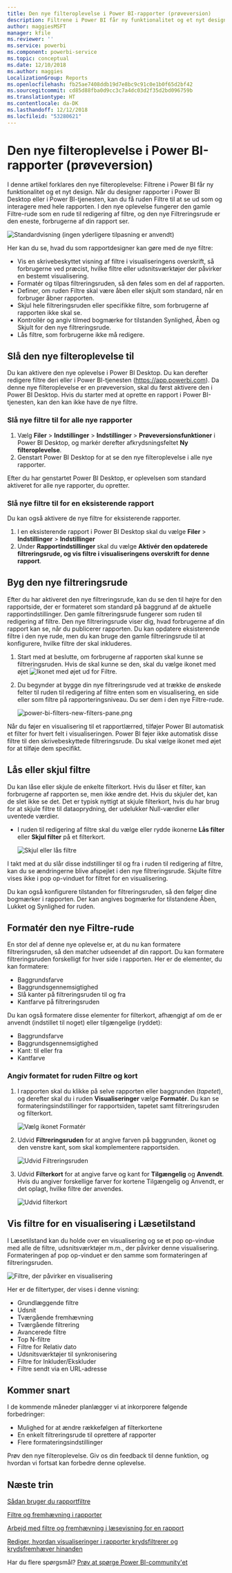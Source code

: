 ```yaml
---
title: Den nye filteroplevelse i Power BI-rapporter (prøveversion)
description: Filtrene i Power BI får ny funktionalitet og et nyt design.
author: maggiesMSFT
manager: kfile
ms.reviewer: ''
ms.service: powerbi
ms.component: powerbi-service
ms.topic: conceptual
ms.date: 12/10/2018
ms.author: maggies
LocalizationGroup: Reports
ms.openlocfilehash: fb25ae7408ddb19d7e8bc9c91c0e1b0f65d2bf42
ms.sourcegitcommit: cd85d88fba0d9cc3c7a4dc03d2f35d2bd096759b
ms.translationtype: HT
ms.contentlocale: da-DK
ms.lasthandoff: 12/12/2018
ms.locfileid: "53280621"
---
```

# <a name="the-new-filter-experience-in-power-bi-reports-preview"></a>Den nye filteroplevelse i Power BI-rapporter (prøveversion)

I denne artikel forklares den nye filteroplevelse: Filtrene i Power BI får ny funktionalitet og et nyt design. Når du designer rapporter i Power BI Desktop eller i Power BI-tjenesten, kan du få ruden Filtre til at se ud som og interagere med hele rapporten. I den nye oplevelse fungerer den gamle Filtre-rude som en rude til redigering af filtre, og den nye Filtreringsrude er den eneste, forbrugerne af din rapport ser. 
 
![Standardvisning (ingen yderligere tilpasning er anvendt)](media/power-bi-report-filter-preview/power-bi-filter-reading.png)

Her kan du se, hvad du som rapportdesigner kan gøre med de nye filtre:

- Vis en skrivebeskyttet visning af filtre i visualiseringens overskrift, så forbrugerne ved præcist, hvilke filtre eller udsnitsværktøjer der påvirker en bestemt visualisering.
- Formatér og tilpas filtreringsruden, så den føles som en del af rapporten.
- Definer, om ruden Filtre skal være åben eller skjult som standard, når en forbruger åbner rapporten.
- Skjul hele filtreringsruden eller specifikke filtre, som forbrugerne af rapporten ikke skal se.
- Kontrollér og angiv tilmed bogmærke for tilstanden Synlighed, Åben og Skjult for den nye filtreringsrude.
- Lås filtre, som forbrugerne ikke må redigere.

## <a name="turn-on-the-new-filter-experience"></a>Slå den nye filteroplevelse til 

Du kan aktivere den nye oplevelse i Power BI Desktop. Du kan derefter redigere filtre deri eller i Power BI-tjenesten (https://app.powerbi.com). Da denne nye filteroplevelse er en prøveversion, skal du først aktivere den i Power BI Desktop. Hvis du starter med at oprette en rapport i Power BI-tjenesten, kan den kan ikke have de nye filtre.

### <a name="turn-on-new-filters-for-all-new-reports"></a>Slå nye filtre til for alle nye rapporter

1. Vælg **Filer** > **Indstillinger** > **Indstillinger** > **Prøveversionsfunktioner** i Power BI Desktop, og markér derefter afkrydsningsfeltet **Ny filteroplevelse**. 
2. Genstart Power BI Desktop for at se den nye filteroplevelse i alle nye rapporter.

Efter du har genstartet Power BI Desktop, er oplevelsen som standard aktiveret for alle nye rapporter, du opretter.  

### <a name="turn-on-new-filters-for-an-existing-report"></a>Slå nye filtre til for en eksisterende rapport

Du kan også aktivere de nye filtre for eksisterende rapporter.

1. I en eksisterende rapport i Power BI Desktop skal du vælge **Filer** > **Indstillinger** > **Indstillinger**
2. Under **Rapportindstillinger** skal du vælge **Aktivér den opdaterede filtreringsrude, og vis filtre i visualiseringens overskrift for denne rapport**.

## <a name="build-the-new-filter-pane"></a>Byg den nye filtreringsrude

Efter du har aktiveret den nye filtreringsrude, kan du se den til højre for den rapportside, der er formateret som standard på baggrund af de aktuelle rapportindstillinger. Den gamle filtreringsrude fungerer som ruden til redigering af filtre. Den nye filtreringsrude viser dig, hvad forbrugerne af din rapport kan se, når du publicerer rapporten. Du kan opdatere eksisterende filtre i den nye rude, men du kan bruge den gamle filtreringsrude til at konfigurere, hvilke filtre der skal inkluderes.

1. Start med at beslutte, om forbrugerne af rapporten skal kunne se filtreringsruden. Hvis de skal kunne se den, skal du vælge ikonet med øjet ![Ikonet med øjet](media/power-bi-report-filter-preview/power-bi-filter-off-eye-icon.png) ud for Filtre.

2. Du begynder at bygge din nye filtreringsrude ved at trække de ønskede felter til ruden til redigering af filtre enten som en visualisering, en side eller som filtre på rapporteringsniveau. Du ser dem i den nye Filtre-rude.

    ![power-bi-filters-new-filters-pane.png](media/power-bi-report-filter-preview/power-bi-filters-new-filters-pane.png)

Når du føjer en visualisering til et rapportlærred, tilføjer Power BI automatisk et filter for hvert felt i visualiseringen. Power BI føjer ikke automatisk disse filtre til den skrivebeskyttede filtreringsrude. Du skal vælge ikonet med øjet for at tilføje dem specifikt.

 
## <a name="lock-or-hide-filters"></a>Lås eller skjul filtre

Du kan låse eller skjule de enkelte filterkort. Hvis du låser et filter, kan forbrugerne af rapporten se, men ikke ændre det. Hvis du skjuler det, kan de slet ikke se det. Det er typisk nyttigt at skjule filterkort, hvis du har brug for at skjule filtre til dataoprydning, der udelukker Null-værdier eller uventede værdier. 

- I ruden til redigering af filtre skal du vælge eller rydde ikonerne **Lås filter** eller **Skjul filter** på et filterkort.

   ![Skjul eller lås filtre](media/power-bi-report-filter-preview/power-bi-filter-hide-lock.gif)

I takt med at du slår disse indstillinger til og fra i ruden til redigering af filtre, kan du se ændringerne blive afspejlet i den nye filtreringsrude. Skjulte filtre vises ikke i pop op-vinduet for filtret for en visualisering.

Du kan også konfigurere tilstanden for filtreringsruden, så den følger dine bogmærker i rapporten. Der kan angives bogmærke for tilstandene Åben, Lukket og Synlighed for ruden.
 
## <a name="format-the-new-filters-pane"></a>Formatér den nye Filtre-rude

En stor del af denne nye oplevelse er, at du nu kan formatere filtreringsruden, så den matcher udseendet af din rapport. Du kan formatere filtreringsruden forskelligt for hver side i rapporten. Her er de elementer, du kan formatere: 

- Baggrundsfarve
- Baggrundsgennemsigtighed
- Slå kanter på filtreringsruden til og fra
- Kantfarve på filtreringsruden

Du kan også formatere disse elementer for filterkort, afhængigt af om de er anvendt (indstillet til noget) eller tilgængelige (ryddet): 

- Baggrundsfarve
- Baggrundsgennemsigtighed
- Kant: til eller fra
- Kantfarve

### <a name="set-the-format-for-the-filters-pane-and-cards"></a>Angiv formatet for ruden Filtre og kort

1. I rapporten skal du klikke på selve rapporten eller baggrunden (*tapetet*), og derefter skal du i ruden **Visualiseringer** vælge **Formatér**. 
    Du kan se formateringsindstillinger for rapportsiden, tapetet samt filtreringsruden og filterkort.

    ![Vælg ikonet Formatér](media/power-bi-report-filter-preview/power-bi-filter-format.png)    

1. Udvid **Filtreringsruden** for at angive farven på baggrunden, ikonet og den venstre kant, som skal komplementere rapportsiden.

    ![Udvid Filtreringsruden](media/power-bi-report-filter-preview/power-bi-filter-format-pane.png)

1. Udvid **Filterkort** for at angive farve og kant for **Tilgængelig** og **Anvendt**. Hvis du angiver forskellige farver for kortene Tilgængelig og Anvendt, er det oplagt, hvilke filtre der anvendes. 
  
    ![Udvid filterkort](media/power-bi-report-filter-preview/power-bi-filter-format-card.png)

## <a name="view-filters-for-a-visual-in-reading-mode"></a>Vis filtre for en visualisering i Læsetilstand

I Læsetilstand kan du holde over en visualisering og se et pop op-vindue med alle de filtre, udsnitsværktøjer m.m., der påvirker denne visualisering. Formateringen af pop op-vinduet er den samme som formateringen af filtreringsruden. 

![Filtre, der påvirker en visualisering](media/power-bi-report-filter-preview/power-bi-filter-per-visual.png)

Her er de filtertyper, der vises i denne visning: 
- Grundlæggende filtre
- Udsnit
- Tværgående fremhævning 
- Tværgående filtrering
- Avancerede filtre
- Top N-filtre
- Filtre for Relativ dato
- Udsnitsværktøjer til synkronisering
- Filtre for Inkluder/Ekskluder
- Filtre sendt via en URL-adresse

## <a name="coming-soon"></a>Kommer snart

I de kommende måneder planlægger vi at inkorporere følgende forbedringer:
- Mulighed for at ændre rækkefølgen af filterkortene
- En enkelt filtreringsrude til oprettere af rapporter 
- Flere formateringsindstillinger

Prøv den nye filteroplevelse. Giv os din feedback til denne funktion, og hvordan vi fortsat kan forbedre denne oplevelse. 

## <a name="next-steps"></a>Næste trin
[Sådan bruger du rapportfiltre](consumer/end-user-report-filter.md)

[Filtre og fremhævning i rapporter](power-bi-reports-filters-and-highlighting.md)

[Arbejd med filtre og fremhævning i læsevisning for en rapport](consumer/end-user-reading-view.md)

[Rediger, hvordan visualiseringer i rapporter krydsfiltrerer og krydsfremhæver hinanden](consumer/end-user-interactions.md)

Har du flere spørgsmål? [Prøv at spørge Power BI-community'et](http://community.powerbi.com/)

